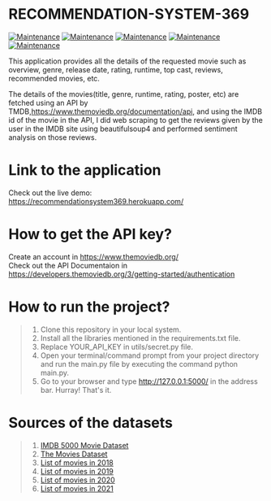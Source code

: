 
# RECOMMENDATION-SYSTEM-369

[![Maintenance](https://img.shields.io/badge/python-3.9-blue.svg)](https://www.python.org/downloads/release/python-390/) 
[![Maintenance](https://img.shields.io/badge/framework-flask-red.svg)](https://flask.palletsprojects.com/en/2.0.x/) 
[![Maintenance](https://img.shields.io/badge/Frontend-HTML/CSS/JS-green.svg)](https://img.shields.io/badge/Frontend-HTML/CSS/JS-green.svg) 
[![Maintenance](https://img.shields.io/badge/API-TMDB-orange.svg)](https://developers.themoviedb.org/3) 
[![Maintenance](https://img.shields.io/badge/pythn-JUPETER/NOTEBOOK-yellow.svg)](https://developers.themoviedb.org/3) 


This application provides all the details of the requested movie such as overview, genre, release date, rating, runtime, top cast, reviews, recommended movies, etc.

The details of the movies(title, genre, runtime, rating, poster, etc) are fetched using an API by TMDB,https://www.themoviedb.org/documentation/api, and using the IMDB id of the movie in the API, I did web scraping to get the reviews given by the user in the IMDB site using beautifulsoup4 and performed sentiment analysis on those reviews.

# Link to the application
Check out the live demo: https://recommendationsystem369.herokuapp.com/

# How to get the API key?
Create an account in https://www.themoviedb.org/       
Check out the API Documentaion in https://developers.themoviedb.org/3/getting-started/authentication

# How to run the project?
> 1.  Clone this repository in your local system.
> 2. Install all the libraries mentioned in the requirements.txt file.
> 3. Replace YOUR_API_KEY in utils/secret.py file.
> 4. Open your terminal/command prompt from your project directory and run the main.py file by executing the command python main.py.
> 5. Go to your browser and type http://127.0.0.1:5000/ in the address bar.
Hurray! That's it.

# Sources of the datasets
> 1. [IMDB 5000 Movie Dataset](https://www.kaggle.com/carolzhangdc/imdb-5000-movie-dataset)
> 2. [The Movies Dataset](https://www.kaggle.com/rounakbanik/the-movies-dataset)
> 3. [List of movies in 2018](https://en.wikipedia.org/wiki/List_of_American_films_of_2018)
> 4. [List of movies in 2019](https://en.wikipedia.org/wiki/List_of_American_films_of_2019)
> 5. [List of movies in 2020](https://en.wikipedia.org/wiki/List_of_American_films_of_2020)
> 6. [List of movies in 2021](https://en.wikipedia.org/wiki/List_of_American_films_of_2021)
